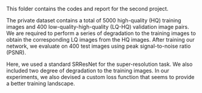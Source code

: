 This folder contains the codes and report for the second project. 

The private dataset contains a total of 5000 high-quality (HQ) training images and 400 low-quality-high-quality (LQ-HQ) validation image pairs. We are required to perform a series of degradation to the training images to obtain
the corresponding LQ images from the HQ images. After training our network, we evaluate on 400 test images using peak signal-to-noise ratio (PSNR).

Here, we used a standard SRResNet for the super-resolution task. We also included two degree of degradation to the training images. In our experiments, we also devised a custom loss function that seems to provide a better training landscape. 
